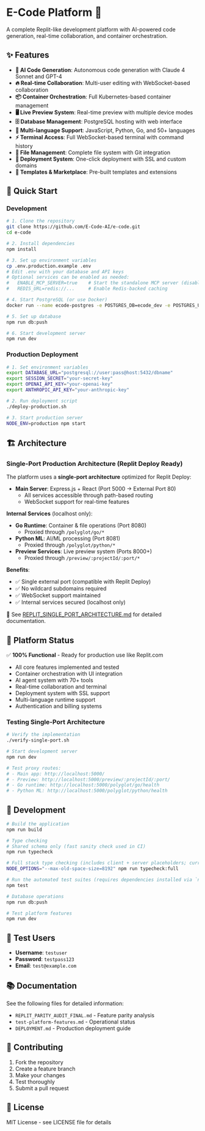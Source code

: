 # E-Code Platform 🚀

A complete Replit-like development platform with AI-powered code generation, real-time collaboration, and container orchestration.

## ✨ Features

- **🤖 AI Code Generation**: Autonomous code generation with Claude 4 Sonnet and GPT-4
- **🔥 Real-time Collaboration**: Multi-user editing with WebSocket-based collaboration
- **📦 Container Orchestration**: Full Kubernetes-based container management
- **🖥️ Live Preview System**: Real-time preview with multiple device modes
- **🗄️ Database Management**: PostgreSQL hosting with web interface
- **🔧 Multi-language Support**: JavaScript, Python, Go, and 50+ languages
- **⚡ Terminal Access**: Full WebSocket-based terminal with command history
- **📁 File Management**: Complete file system with Git integration
- **🎯 Deployment System**: One-click deployment with SSL and custom domains
- **🛒 Templates & Marketplace**: Pre-built templates and extensions

## 🚀 Quick Start

### Development

```bash
# 1. Clone the repository
git clone https://github.com/E-Code-AI/e-code.git
cd e-code

# 2. Install dependencies
npm install

# 3. Set up environment variables
cp .env.production.example .env
# Edit .env with your database and API keys
# Optional services can be enabled as needed:
#   ENABLE_MCP_SERVER=true    # Start the standalone MCP server (disabled by default)
#   REDIS_URL=redis://...     # Enable Redis-backed caching

# 4. Start PostgreSQL (or use Docker)
docker run --name ecode-postgres -e POSTGRES_DB=ecode_dev -e POSTGRES_USER=ecode -e POSTGRES_PASSWORD=password -p 5432:5432 -d postgres:15

# 5. Set up database
npm run db:push

# 6. Start development server
npm run dev
```

### Production Deployment

```bash
# 1. Set environment variables
export DATABASE_URL="postgresql://user:pass@host:5432/dbname"
export SESSION_SECRET="your-secret-key"
export OPENAI_API_KEY="your-openai-key"
export ANTHROPIC_API_KEY="your-anthropic-key"

# 2. Run deployment script
./deploy-production.sh

# 3. Start production server
NODE_ENV=production npm start
```

## 🏗️ Architecture

### Single-Port Production Architecture (Replit Deploy Ready)

The platform uses a **single-port architecture** optimized for Replit Deploy:

- **Main Server**: Express.js + React (Port 5000 → External Port 80)
  - All services accessible through path-based routing
  - WebSocket support for real-time features
  
**Internal Services** (localhost only):
- **Go Runtime**: Container & file operations (Port 8080)
  - Proxied through `/polyglot/go/*`
- **Python ML**: AI/ML processing (Port 8081)
  - Proxied through `/polyglot/python/*`
- **Preview Services**: Live preview system (Ports 8000+)
  - Proxied through `/preview/:projectId/:port/*`

**Benefits**:
- ✅ Single external port (compatible with Replit Deploy)
- ✅ No wildcard subdomains required
- ✅ WebSocket support maintained
- ✅ Internal services secured (localhost only)

📖 See [REPLIT_SINGLE_PORT_ARCHITECTURE.md](./REPLIT_SINGLE_PORT_ARCHITECTURE.md) for detailed documentation.

## 🧪 Platform Status

✅ **100% Functional** - Ready for production use like Replit.com

- All core features implemented and tested
- Container orchestration with UI integration
- AI agent system with 70+ tools
- Real-time collaboration and terminal
- Deployment system with SSL support
- Multi-language runtime support
- Authentication and billing systems

### Testing Single-Port Architecture

```bash
# Verify the implementation
./verify-single-port.sh

# Start development server
npm run dev

# Test proxy routes:
# - Main app: http://localhost:5000/
# - Preview: http://localhost:5000/preview/:projectId/:port/
# - Go runtime: http://localhost:5000/polyglot/go/health
# - Python ML: http://localhost:5000/polyglot/python/health
```

## 🔧 Development

```bash
# Build the application
npm run build

# Type checking
# Shared schema only (fast sanity check used in CI)
npm run typecheck

# Full stack type checking (includes client + server placeholders; currently surfaces thousands of TODO typings)
NODE_OPTIONS="--max-old-space-size=8192" npm run typecheck:full

# Run the automated test suites (requires dependencies installed via `npm install`)
npm test

# Database operations
npm run db:push

# Test platform features
npm run dev
```

## 🌟 Test Users

- **Username**: `testuser`
- **Password**: `testpass123`
- **Email**: `test@example.com`

## 📚 Documentation

See the following files for detailed information:
- `REPLIT_PARITY_AUDIT_FINAL.md` - Feature parity analysis
- `test-platform-features.md` - Operational status
- `DEPLOYMENT.md` - Production deployment guide

## 🤝 Contributing

1. Fork the repository
2. Create a feature branch
3. Make your changes
4. Test thoroughly
5. Submit a pull request

## 📄 License

MIT License - see LICENSE file for details

